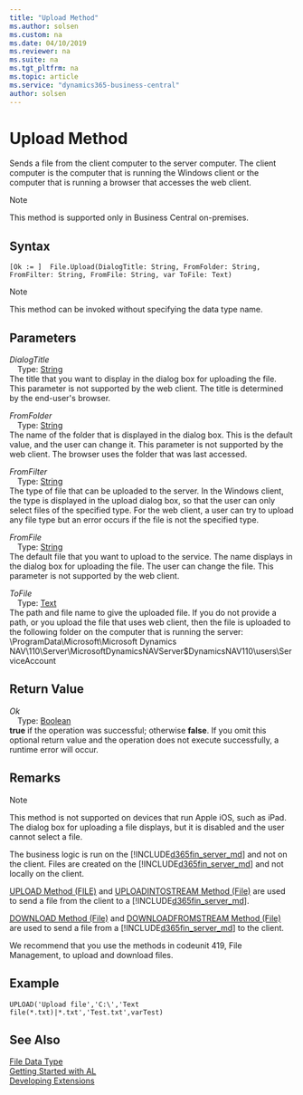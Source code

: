 ```yaml
---
title: "Upload Method"
ms.author: solsen
ms.custom: na
ms.date: 04/10/2019
ms.reviewer: na
ms.suite: na
ms.tgt_pltfrm: na
ms.topic: article
ms.service: "dynamics365-business-central"
author: solsen
---
```

[//]: # (START>DO_NOT_EDIT)
[//]: # (IMPORTANT:Do not edit any of the content between here and the END>DO_NOT_EDIT.)
[//]: # (Any modifications should be made in the .xml files in the ModernDev repo.)
# Upload Method
Sends a file from the client computer to the server computer. The client computer is the computer that is running the Windows client or the computer that is running a browser that accesses the web client.

> [!NOTE]
> This method is supported only in Business Central on-premises.

## Syntax
```
[Ok := ]  File.Upload(DialogTitle: String, FromFolder: String, FromFilter: String, FromFile: String, var ToFile: Text)
```
> [!NOTE]  
> This method can be invoked without specifying the data type name.  
## Parameters
*DialogTitle*  
&emsp;Type: [String](../string/string-data-type.md)  
The title that you want to display in the dialog box for uploading the file. This parameter is not supported by the web client. The title is determined by the end-user's browser.
          
*FromFolder*  
&emsp;Type: [String](../string/string-data-type.md)  
The name of the folder that is displayed in the dialog box. This is the default value, and the user can change it. This parameter is not supported by the web client. The browser uses the folder that was last accessed.
          
*FromFilter*  
&emsp;Type: [String](../string/string-data-type.md)  
The type of file that can be uploaded to the server. In the Windows client, the type is displayed in the upload dialog box, so that the user can only select files of the specified type. For the web client, a user can try to upload any file type but an error occurs if the file is not the specified type.
        
*FromFile*  
&emsp;Type: [String](../string/string-data-type.md)  
The default file that you want to upload to the service. The name displays in the dialog box for uploading the file. The user can change the file. This parameter is not supported by the web client.
          
*ToFile*  
&emsp;Type: [Text](../text/text-data-type.md)  
The path and file name to give the uploaded file. If you do not provide a path, or you upload the file that uses web client, then the file is uploaded to the following folder on the computer that is running the server: \\ProgramData\\Microsoft\\Microsoft Dynamics NAV\\110\\Server\\MicrosoftDynamicsNAVServer$DynamicsNAV110\\users\\ServiceAccount
          


## Return Value
*Ok*  
&emsp;Type: [Boolean](../boolean/boolean-data-type.md)  
**true** if the operation was successful; otherwise **false**.  If you omit this optional return value and the operation does not execute successfully, a runtime error will occur.    


[//]: # (IMPORTANT: END>DO_NOT_EDIT)

## Remarks  

> [!NOTE]  
>  This method is not supported<!--NAV by the [!INCLUDE[d365fin_web_md](../includes/d365fin_web_md.md)]--> on devices that run Apple iOS, such as iPad. The dialog box for uploading a file displays, but it is disabled and the user cannot select a file.  

The business logic is run on the [!INCLUDE[d365fin_server_md](../../includes/d365fin_server_md.md)] and not on the client. Files are created on the [!INCLUDE[d365fin_server_md](../../includes/d365fin_server_md.md)] and not locally on the client.  

[UPLOAD Method \(FILE\)](../../methods-auto/file/file-upload-method.md) and [UPLOADINTOSTREAM Method \(File\)](../../methods-auto/file/file-uploadintostream-method.md) are used to send a file from the client to a [!INCLUDE[d365fin_server_md](../../includes/d365fin_server_md.md)].  

[DOWNLOAD Method \(File\)](../../methods-auto/file/file-download-method.md) and [DOWNLOADFROMSTREAM Method \(File\)](../../methods-auto/file/file-downloadfromstream-method.md) are used to send a file from a [!INCLUDE[d365fin_server_md](../../includes/d365fin_server_md.md)] to the client.  

We recommend that you use the methods in codeunit 419, File Management, to upload and download files.  

## Example  

```  
UPLOAD('Upload file','C:\','Text file(*.txt)|*.txt','Test.txt',varTest)  
```  

## See Also
[File Data Type](file-data-type.md)  
[Getting Started with AL](../../devenv-get-started.md)  
[Developing Extensions](../../devenv-dev-overview.md)